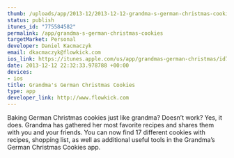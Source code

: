 ```yaml
--- 
thumb: /uploads/app/2013-12/2013-12-12-grandma-s-german-christmas-cookies-1.png
status: publish
itunes_id: "775584582"
permalink: /app/grandma-s-german-christmas-cookies
targetMarket: Personal
developer: Daniel Kacmaczyk
email: dkacmaczyk@flowkick.com
ios_link: https://itunes.apple.com/us/app/grandmas-german-christmas/id775584582
date: 2013-12-12 22:32:33.978788 +00:00
devices: 
- ios
title: Grandma's German Christmas Cookies
type: app
developer_link: http://www.flowkick.com
---
```


Baking German Christmas cookies just like grandma? Doesn’t work? Yes, it does. Grandma has gathered her most favorite recipes and shares them with you and your friends. You can now find 17 different cookies with recipes, shopping list, as well as additional useful tools in the Grandma’s German Christmas Cookies app.
